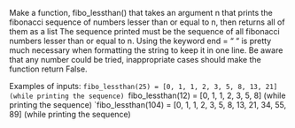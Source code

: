 Make a function, fibo_lessthan() that takes an argument n that prints the fibonacci sequence of numbers lesser than or equal to n, then returns all of them as a list
The sequence printed must be the sequence of all fibonacci numbers lesser than or equal to n. Using the keyword end = “ “ is pretty much necessary when formatting the string to keep it in one line.
Be aware that any number could be tried, inappropriate cases should make the function return False.

Examples of inputs:
 `fibo_lessthan(25) = [0, 1, 1, 2, 3, 5, 8, 13, 21] (while printing the sequence)
 `fibo_lessthan(12) = [0, 1, 1, 2, 3, 5, 8] (while printing the sequence)
 `fibo_lessthan(104) = [0, 1, 1, 2, 3, 5, 8, 13, 21, 34, 55, 89] (while printing the sequence)

